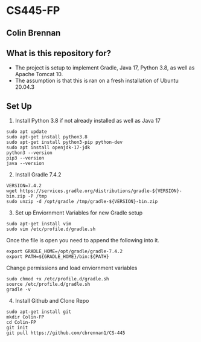 # CS445-FP
## Colin Brennan

## What is this repository for?
  - The project is setup to implement Gradle, Java 17, Python 3.8, as well as Apache Tomcat 10.
  - The assumption is that this is ran on a fresh installation of Ubuntu 20.04.3

## Set Up
1. Install Python 3.8 if not already installed as well as Java 17
```
sudo apt update
sudo apt-get install python3.8
sudo apt-get install python3-pip python-dev
sudo apt install openjdk-17-jdk
python3 --version
pip3 --version
java --version
```

2. Install Gradle 7.4.2
```
VERSION=7.4.2
wget https://services.gradle.org/distributions/gradle-${VERSION}-bin.zip -P /tmp
sudo unzip -d /opt/gradle /tmp/gradle-${VERSION}-bin.zip
```

3. Set up Enviornment Variables for new Gradle setup
```
sudo apt-get install vim
sudo vim /etc/profile.d/gradle.sh
```

Once the file is open you need to append the following into it.
```
export GRADLE_HOME=/opt/gradle/gradle-7.4.2
export PATH=${GRADLE_HOME}/bin:${PATH}
```

Change permissions and load enviornment variables
```
sudo chmod +x /etc/profile.d/gradle.sh
source /etc/profile.d/gradle.sh
gradle -v
```

4. Install Github and Clone Repo
```
sudo apt-get install git
mkdir Colin-FP
cd Colin-FP
git init
git pull https://github.com/cbrennan1/CS-445
```


